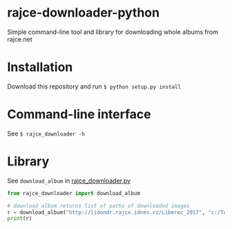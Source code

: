 # rajce-downloader-python
Simple command-line tool and library for downloading whole albums from rajce.net

# Installation
Download this repository and run `$ python setup.py install`

# Command-line interface
See `$ rajce_downloader -h`

# Library
See `download_album` in [rajce_downloader.py](rajce_downloader/rajce_downloader.py)

```python
from rajce_downloader import download_album

# download_album returns list of paths of downloaded images
r = download_album("http://lidondr.rajce.idnes.cz/Liberec_2017", "c:/Temp/Liberec2017", n_images=10, overwrite=False)
print(r)
```
